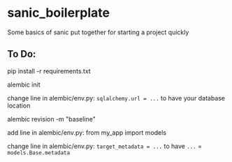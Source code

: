 # sanic_boilerplate
Some basics of sanic put together for starting a project quickly

## To Do:  

pip install -r requirements.txt  

alembic init  
    
change line in alembic/env.py: `sqlalchemy.url = ...` to have your database location  

alembic revision -m "baseline"

add line in alembic/env.py: from my_app import models  

change line in alembic/env.py: `target_metadata = ...` to have `...` =  `models.Base.metadata` 